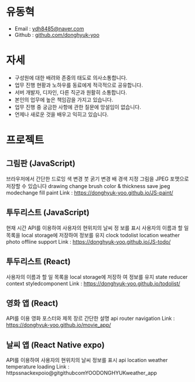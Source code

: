 # 유동혁

* Email : ydh8485@naver.com
* Github : [github.com/donghyuk-yoo](https://github.com/donghyuk-yoo)

# 자세
* 구성원에 대한 배려와 존중의 태도로 의사소통합니다.
* 업무 진행 현황과 노하우를 동료에게 적극적으로 공유합니다.
* 서버 개발자, 디자인, 다른 직군과 원활히 소통합니다.
* 본인의 업무에 높은 책임감을 가지고 있습니다.
* 업무 진행 중 궁금한 사항에 관한 질문에 망설임이 없습니다.
* 언제나 새로운 것을 배우고 익히고 있습니다.

# 프로젝트
## 그림판 (JavaScript)
브라우저에서 간단한 드로잉 색 변경 붓 굵기 변경 배
경색 지정 그림을 JPEG 포맷으로 저장할 수 있습니다
drawing change brush color & thickness
save jpeg modechange  fill paint
Link : https://donghyuk-yoo.github.io/JS-paint/

## 투두리스트 (JavaScript)
현재 시간 API를 이용하여 사용자의 현위치의 날씨 정
보를 표시 사용자의 이름과 할 일 목록을 local
storage에 저장하여 정보를 유지
clock todolist location weather photo
offline support
Link : https://donghyuk-yoo.github.io/JS-todo/

## 투두리스트 (React)
사용자의 이름과 할 일 목록을 local storage에 저장하
여 정보를 유지
state reducer context styledcomponent
Link : https://donghyuk-yoo.github.io/todolist/

## 영화 앱 (React)
API를 이용 영화 포스터와 제목 장르 간단한 설명
api router navigation
Link : https://donghyuk-yoo.github.io/movie_app/

## 날씨 앱 (React Native expo)
API를 이용하여 사용자의 현위치의 날씨 정보를 표시
api location weather temperature loading
Link : httpssnackexpoio@gitgithubcomYOODONGHYUKweather_app
